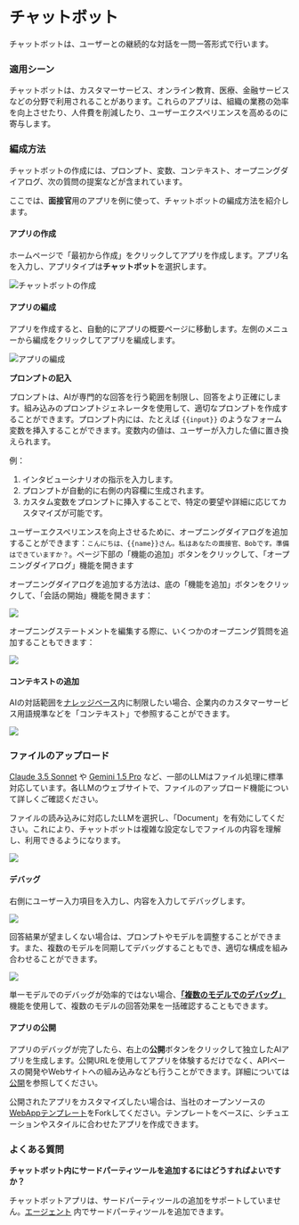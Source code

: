 # チャットボット

チャットボットは、ユーザーとの継続的な対話を一問一答形式で行います。

### 適用シーン

チャットボットは、カスタマーサービス、オンライン教育、医療、金融サービスなどの分野で利用されることがあります。これらのアプリは、組織の業務の効率を向上させたり、人件費を削減したり、ユーザーエクスペリエンスを高めるのに寄与します。

### 編成方法

チャットボットの作成には、プロンプト、変数、コンテキスト、オープニングダイアログ、次の質問の提案などが含まれています。

ここでは、**面接官**用のアプリを例に使って、チャットボットの編成方法を紹介します。

#### アプリの作成

ホームページで「最初から作成」をクリックしてアプリを作成します。アプリ名を入力し、アプリタイプは**チャットボット**を選択します。

![チャットボットの作成](https://assets-docs.dify.ai/dify-enterprise-mintlify/jp/guides/application-orchestrate/24a6f30145d5005413fa75693996377c.png)

#### アプリの編成

アプリを作成すると、自動的にアプリの概要ページに移動します。左側のメニューから編成をクリックしてアプリを編成します。

![アプリの編成](https://assets-docs.dify.ai/dify-enterprise-mintlify/jp/guides/application-orchestrate/4332c94f126ae1ce72e1881e91d81729.png)

**プロンプトの記入**

プロンプトは、AIが専門的な回答を行う範囲を制限し、回答をより正確にします。組み込みのプロンプトジェネレータを使用して、適切なプロンプトを作成することができます。プロンプト内には、たとえば `{{input}}` のようなフォーム変数を挿入することができます。変数内の値は、ユーザーが入力した値に置き換えられます。

例：

1. インタビューシナリオの指示を入力します。
2. プロンプトが自動的に右側の内容欄に生成されます。
3. カスタム変数をプロンプトに挿入することで、特定の要望や詳細に応じてカスタマイズが可能です。

ユーザーエクスペリエンスを向上させるために、オープニングダイアログを追加することができます：`こんにちは、{{name}}さん。私はあなたの面接官、Bobです。準備はできていますか？`。ページ下部の「機能の追加」ボタンをクリックして、「オープニングダイアログ」機能を開きます

オープニングダイアログを追加する方法は、底の「機能を追加」ボタンをクリックして、「会話の開始」機能を開きます：

![](https://assets-docs.dify.ai/dify-enterprise-mintlify/jp/guides/application-orchestrate/8ee49c47ed4b197e77d88e95b5bf4b2a.png)

オープニングステートメントを編集する際に、いくつかのオープニング質問を追加することもできます：

![](https://assets-docs.dify.ai/dify-enterprise-mintlify/jp/guides/application-orchestrate/4bbcbecba6f3d826b9f7d0bf1d5e2079.png)

#### コンテキストの追加

AIの対話範囲を[ナレッジベース](../knowledge-base/)内に制限したい場合、企業内のカスタマーサービス用語規準などを「コンテキスト」で参照することができます。

![](https://assets-docs.dify.ai/dify-enterprise-mintlify/jp/guides/application-orchestrate/dd33b25175c48bf0776ad32e10ad9f33.png)

### ファイルのアップロード

[Claude 3.5 Sonnet](https://docs.anthropic.com/en/docs/build-with-claude/pdf-support) や [Gemini 1.5 Pro](https://ai.google.dev/api/files) など、一部のLLMはファイル処理に標準対応しています。各LLMのウェブサイトで、ファイルのアップロード機能について詳しくご確認ください。

ファイルの読み込みに対応したLLMを選択し、「Document」を有効にしてください。これにより、チャットボットは複雑な設定なしでファイルの内容を理解し、利用できるようになります。

![](https://assets-docs.dify.ai/2024/11/823399d85e8ced5068dc9da4f693170e.png)

#### デバッグ

右側にユーザー入力項目を入力し、内容を入力してデバッグします。

![](https://assets-docs.dify.ai/dify-enterprise-mintlify/jp/guides/application-orchestrate/58a59cfd677990426d6059008510b7ce.png)

回答結果が望ましくない場合は、プロンプトやモデルを調整することができます。また、複数のモデルを同期してデバッグすることもでき、適切な構成を組み合わせることができます。

![](https://assets-docs.dify.ai/dify-enterprise-mintlify/jp/guides/application-orchestrate/96c97bea71df343ddc8dc013602e8a32.jpeg)

単一モデルでのデバッグが効率的ではない場合、[**「複数のモデルでのデバッグ」**](./multiple-llms-debugging.md)機能を使用して、複数のモデルの回答効果を一括確認することもできます。

#### アプリの公開

アプリのデバッグが完了したら、右上の**公開**ボタンをクリックして独立したAIアプリを生成します。公開URLを使用してアプリを体験するだけでなく、APIベースの開発やWebサイトへの組み込みなども行うことができます。詳細については[公開](../application-publishing/README.md)を参照してください。

公開されたアプリをカスタマイズしたい場合は、当社のオープンソースの[WebAppテンプレート](https://github.com/langgenius/webapp-conversation)をForkしてください。テンプレートをベースに、シチュエーションやスタイルに合わせたアプリを作成できます。

### よくある質問

**チャットボット内にサードパーティツールを追加するにはどうすればよいですか？**

チャットボットアプリは、サードパーティツールの追加をサポートしていません。[エージェント](../application-orchestrate/agent.md) 内でサードパーティツールを追加できます。
